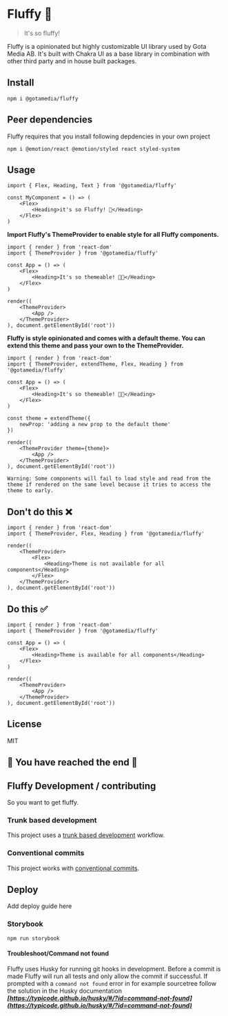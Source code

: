 # Fluffy 🦄

> It's so fluffy!

Fluffy is a opinionated but highly customizable UI library used by Gota Media AB. It's built with Chakra UI as a base library in combination with other third party and in house built packages.

## Install

```
npm i @gotamedia/fluffy
```

## Peer dependencies
Fluffy requires that you install following depdencies in your own project
```
npm i @emotion/react @emotion/styled react styled-system
```

## Usage
```JSX
import { Flex, Heading, Text } from '@gotamedia/fluffy'

const MyComponent = () => (
    <Flex>
        <Heading>it's so Fluffy! 🦄</Heading>
    </Flex>
)
```

**Import Fluffy's ThemeProvider to enable style for all Fluffy components.**
```JSX
import { render } from 'react-dom'
import { ThemeProvider } from '@gotamedia/fluffy'

const App = () => (
    <Flex>
        <Heading>It's so themeable! 👩‍🎤</Heading>
    </Flex>
)

render((
    <ThemeProvider>
        <App />
    </ThemeProvider>
), document.getElementById('root'))
```

**Fluffy is style opinionated and comes with a default theme. You can extend this theme and pass your own to the ThemeProvider.**
```JSX
import { render } from 'react-dom'
import { ThemeProvider, extendTheme, Flex, Heading } from '@gotamedia/fluffy'

const App = () => (
    <Flex>
        <Heading>It's so themeable! 👩‍🎤</Heading>
    </Flex>
)

const theme = extendTheme({
    newProp: 'adding a new prop to the default theme'
})

render((
    <ThemeProvider theme={theme}>
        <App />
    </ThemeProvider>
), document.getElementById('root'))
```

`Warning: Some components will fail to load style and read from the theme if rendered on the same level because it tries to access the theme to early.`

## Don't do this ❌
```JSX
import { render } from 'react-dom'
import { ThemeProvider, Flex, Heading } from '@gotamedia/fluffy'

render((
    <ThemeProvider>
        <Flex>
            <Heading>Theme is not available for all components</Heading>
        </Flex>
    </ThemeProvider>
), document.getElementById('root'))
```

## Do this ✅
```JSX
import { render } from 'react-dom'
import { ThemeProvider } from '@gotamedia/fluffy'

const App = () => (
    <Flex>
        <Heading>Theme is available for all components</Heading>
    </Flex>
)

render((
    <ThemeProvider>
        <App />
    </ThemeProvider>
), document.getElementById('root'))
```

## License

MIT

## 🦄 You have reached the end 🦄

## Fluffy Development / contributing
So you want to get fluffy.

### Trunk based development
This project uses a [trunk based development](https://cloud.google.com/architecture/devops/devops-tech-trunk-based-development) workflow.

### Conventional commits
This project works with [conventional commits](https://www.conventionalcommits.org/en/v1.0.0/).

## Deploy
Add deploy guide here

### Storybook
```
npm run storybook
```

#### Troubleshoot/Command not found
Fluffy uses Husky for running git hooks in development. Before a commit is made Fluffy will run all tests and only allow the commit if successful. If prompted with a `command not found` error in for example sourcetree follow the solution in the Husky documentation ***[https://typicode.github.io/husky/#/?id=command-not-found](https://typicode.github.io/husky/#/?id=command-not-found)***